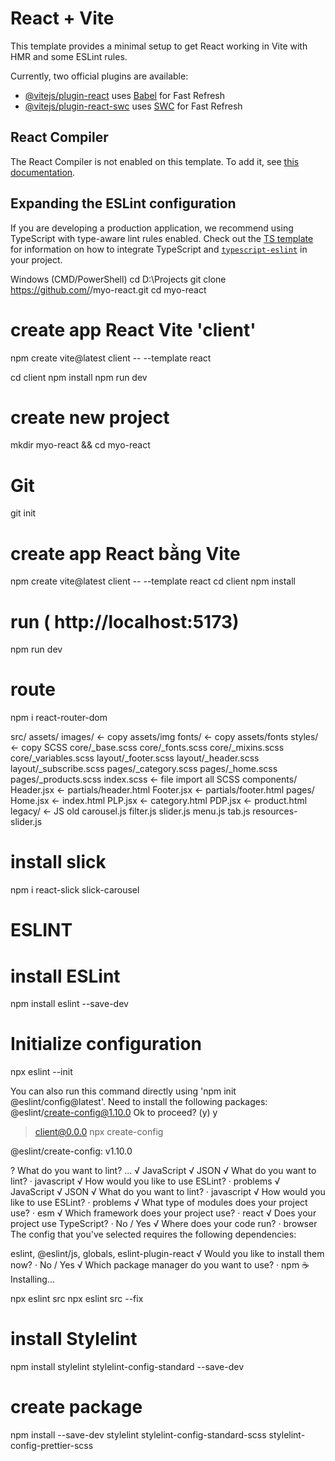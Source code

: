 # React + Vite

This template provides a minimal setup to get React working in Vite with HMR and some ESLint rules.

Currently, two official plugins are available:

- [@vitejs/plugin-react](https://github.com/vitejs/vite-plugin-react/blob/main/packages/plugin-react) uses [Babel](https://babeljs.io/) for Fast Refresh
- [@vitejs/plugin-react-swc](https://github.com/vitejs/vite-plugin-react/blob/main/packages/plugin-react-swc) uses [SWC](https://swc.rs/) for Fast Refresh

## React Compiler

The React Compiler is not enabled on this template. To add it, see [this documentation](https://react.dev/learn/react-compiler/installation).

## Expanding the ESLint configuration

If you are developing a production application, we recommend using TypeScript with type-aware lint rules enabled. Check out the [TS template](https://github.com/vitejs/vite/tree/main/packages/create-vite/template-react-ts) for information on how to integrate TypeScript and [`typescript-eslint`](https://typescript-eslint.io) in your project.


Windows (CMD/PowerShell)
cd D:\Projects
git clone https://github.com/<username>/myo-react.git
cd myo-react

# create app React  Vite  'client'
npm create vite@latest client -- --template react

cd client
npm install
npm run dev

# create new project
mkdir myo-react && cd myo-react

#  Git
git init

# create app React bằng Vite
npm create vite@latest client -- --template react
cd client
npm install

# run ( http://localhost:5173)
npm run dev


# route
npm i react-router-dom

src/
  assets/
    images/           ← copy assets/img
    fonts/            ← copy assets/fonts
    styles/           ← copy SCSS
      core/_base.scss
      core/_fonts.scss
      core/_mixins.scss
      core/_variables.scss
      layout/_footer.scss
      layout/_header.scss
      layout/_subscribe.scss
      pages/_category.scss
      pages/_home.scss
      pages/_products.scss
      index.scss       ← file import all SCSS
  components/
    Header.jsx        ←  partials/header.html
    Footer.jsx        ←  partials/footer.html
  pages/
    Home.jsx          ←  index.html
    PLP.jsx           ←  category.html
    PDP.jsx           ←  product.html
  legacy/             ← JS old
    carousel.js filter.js slider.js menu.js tab.js resources-slider.js

# install slick
npm i react-slick slick-carousel


# ESLINT
# install ESLint
npm install eslint --save-dev
# Initialize configuration
npx eslint --init

You can also run this command directly using 'npm init @eslint/config@latest'.
Need to install the following packages:
@eslint/create-config@1.10.0
Ok to proceed? (y) y


> client@0.0.0 npx
> create-config

@eslint/create-config: v1.10.0

? What do you want to lint? ... 
√ JavaScript
√ JSON
√ What do you want to lint? · javascript
√ How would you like to use ESLint? · problems
√ JavaScript
√ JSON
√ What do you want to lint? · javascript
√ How would you like to use ESLint? · problems
√ What type of modules does your project use? · esm
√ Which framework does your project use? · react
√ Does your project use TypeScript? · No / Yes
√ Where does your code run? · browser
The config that you've selected requires the following dependencies:

eslint, @eslint/js, globals, eslint-plugin-react
√ Would you like to install them now? · No / Yes
√ Which package manager do you want to use? · npm
☕️Installing...


npx eslint src
npx eslint src --fix


# install Stylelint
npm install stylelint stylelint-config-standard --save-dev
# create package
npm install --save-dev stylelint stylelint-config-standard-scss stylelint-config-prettier-scss





